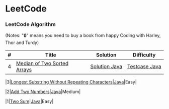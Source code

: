 LeetCode
========

### LeetCode Algorithm

(Notes: "🔒" means you need to buy a book from happy Coding with Harley, Thor and Turdy)


| # | Title | Solution | Difficulty |
|---| ----- | -------- | ---------- |
|4|[Median of Two Sorted Arrays](https://leetcode.com/problems/median-of-two-sorted-arrays/)|[Solution Java](./logic/Q4MedianofTwoSortedArrays.java)|[Testcase Java](./testcase/Q4TestLogic.java)|Hard|

|3|[Longest Substring Without Repeating Characters](https://leetcode.com/problems/two-sum/)|[Java](./Q3LongestSubstringWithoutRepeatingCharacters.java)|Easy|

|2|[Add Two Numbers](https://leetcode.com/problems/add-two-numbers/)|[Java](./Q2AddTwoNumbers.java)|Medium|

|1|[Two Sum](https://leetcode.com/problems/two-sum/)|[Java](./Q1TwoSum.java)|Easy|


